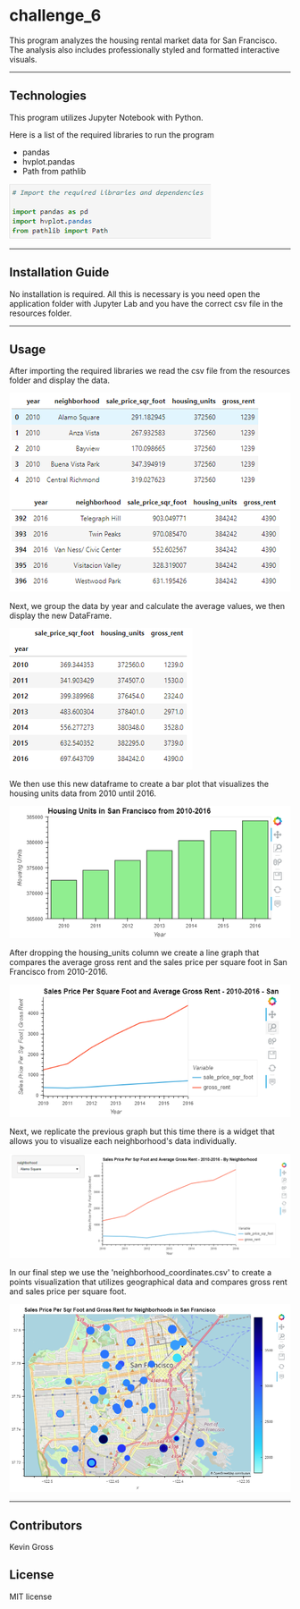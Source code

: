 # challenge_6
This program analyzes the housing rental market data for San Francisco. The analysis also includes professionally styled and formatted interactive visuals.

---
## Technologies
This program utilizes Jupyter Notebook with Python.

Here is a list of the required libraries to run the program
- pandas
- hvplot.pandas
- Path from pathlib

![](./screen_caps/import.PNG)

---
## Installation Guide
No installation is required. All this is necessary is you need open the application folder with Jupyter Lab and you have the correct csv file in the resources folder.

---
## Usage
After importing the required libraries we read the csv file from the resources folder and display the data.

![](./screen_caps/1.PNG)

Next, we group the data by year and calculate the average values, we then display the new DataFrame.

![](./screen_caps/2.PNG)

We then use this new dataframe to create a bar plot that visualizes the housing units data from 2010 until 2016.

![](./screen_caps/3.PNG)

After dropping the housing_units column we create a line graph that compares the average gross rent and the sales price per square foot in San Francisco from 2010-2016.

![](./screen_caps/4.PNG)

Next, we replicate the previous graph but this time there is a widget that allows you to visualize each neighborhood's data individually.

![](./screen_caps/5.PNG)

In our final step we use the 'neighborhood_coordinates.csv' to create a points visualization that utilizes geographical data and compares gross rent and sales price per square foot.

![](./screen_caps/6.PNG)

---
## Contributors
Kevin Gross

## License
MIT license
